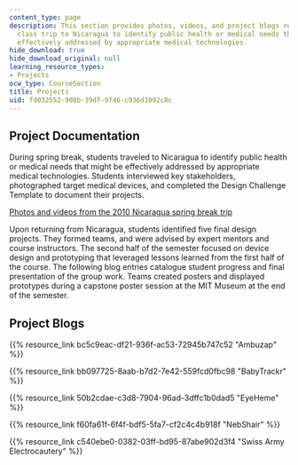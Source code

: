 ```yaml
---
content_type: page
description: This section provides photos, videos, and project blogs relating to a
  class trip to Nicaragua to identify public health or medical needs that might be
  effectively addressed by appropriate medical technologies.
hide_download: true
hide_download_original: null
learning_resource_types:
- Projects
ocw_type: CourseSection
title: Projects
uid: fd032552-908b-39df-9f46-c936d1092c8c
---
```


Project Documentation
---------------------

During spring break, students traveled to Nicaragua to identify public health or medical needs that might be effectively addressed by appropriate medical technologies. Students interviewed key stakeholders, photographed target medical devices, and completed the Design Challenge Template to document their projects.

[Photos and videos from the 2010 Nicaragua spring break trip](http://www.flickr.com/photos/37604991@N00/sets/72157624224956906/)

Upon returning from Nicaragua, students identified five final design projects. They formed teams, and were advised by expert mentors and course instructors. The second half of the semester focused on device design and prototyping that leveraged lessons learned from the first half of the course. The following blog entries catalogue student progress and final presentation of the group work. Teams created posters and displayed prototypes during a capstone poster session at the MIT Museum at the end of the semester.

Project Blogs
-------------

{{% resource_link bc5c9eac-df21-936f-ac53-72945b747c52 "Ambuzap" %}}

{{% resource_link bb097725-8aab-b7d2-7e42-559fcd0fbc98 "BabyTrackr" %}}

{{% resource_link 50b2cdae-c3d8-7904-96ad-3dffc1b0dad5 "EyeHeme" %}}

{{% resource_link f60fa61f-6f4f-bdf5-5fa7-cf2c4c4b918f "NebShair" %}}

{{% resource_link c540ebe0-0382-03ff-bd95-87abe902d3f4 "Swiss Army Electrocautery" %}}